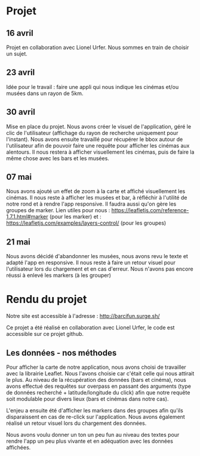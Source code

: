 # Projet
## 16 avril
Projet en collaboration avec Lionel Urfer. Nous sommes en train de choisir un sujet.

## 23 avril
Idée pour le travail : faire une appli qui nous indique les cinémas et/ou musées dans un rayon de 5km.

## 30 avril
Mise en place du projet. Nous avons créer le visuel de l'application, géré le clic de l'utilisateur (affichage du rayon de recherche uniquement pour l'instant). Nous avons ensuite travaillé pour récupérer le bbox autour de l'utilisateur afin de pouvoir faire une requête pour afficher les cinémas aux alentours. Il nous restera à afficher visuellement les cinémas, puis de faire la même chose avec les bars et les musées.

## 07 mai
Nous avons ajouté un effet de zoom à la carte et affiché visuellement les cinémas. Il nous reste à afficher les musées et bar, à réfléchir à l'utilité de notre rond et à rendre l'app responsive. Il faudra aussi qu'on gère les groupes de marker. Lien utiles pour nous : https://leafletjs.com/reference-1.7.1.html#marker (pour les marker) et : https://leafletjs.com/examples/layers-control/ (pour les groupes)

## 21 mai
Nous avons décidé d'abandonner les musées, nous avons revu le texte et adapté l'app en responsive. Il nous reste à faire un retour visuel pour l'utilisateur lors du chargement et en cas d'erreur. Nous n'avons pas encore réussi à enlevé les markers (à les grouper)

# Rendu du projet 
Notre site est accessible à l'adresse : http://barcifun.surge.sh/

Ce projet a été réalisé en collaboration avec Lionel Urfer, le code est accessible sur ce projet github.

## Les données - nos méthodes
Pour afficher la carte de notre application, nous avons choisi de travailler avec la librairie Leaflet. Nous l'avons choisie car c'était celle qui nous attirait le plus. Au niveau de la récupération des données (bars et cinéma), nous avons effectué des requêtes sur overpass en passant des arguments (type de données recherché + latitude/longitude du click) afin que notre requête soit modulable pour divers lieux (bars et cinémas dans notre cas).

L'enjeu a ensuite été d'afficher les markers dans des groupes afin qu'ils disparaissent en cas de re-click sur l'application. Nous avons également réalisé un retour visuel lors du chargement des données.

Nous avons voulu donner un ton un peu fun au niveau des textes pour rendre l'app un peu plus vivante et en adéquation avec les données affichées.